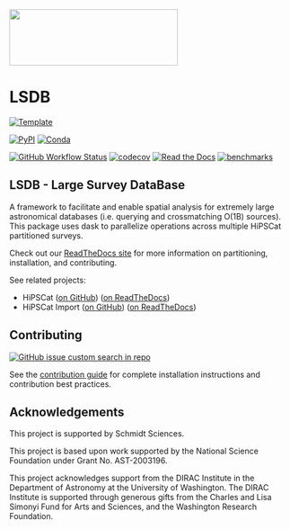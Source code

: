 <img src="https://github.com/astronomy-commons/lsdb.io/blob/main/assets/img/lincc-logo.png?raw=true" width="300" height="100">


# LSDB

[![Template](https://img.shields.io/badge/Template-LINCC%20Frameworks%20Python%20Project%20Template-brightgreen)](https://lincc-ppt.readthedocs.io/en/stable/)

[![PyPI](https://img.shields.io/pypi/v/lsdb?color=blue&logo=pypi&logoColor=white)](https://pypi.org/project/lsdb/)
[![Conda](https://img.shields.io/conda/vn/conda-forge/lsdb.svg?color=blue&logo=condaforge&logoColor=white)](https://anaconda.org/conda-forge/lsdb) 

[![GitHub Workflow Status](https://img.shields.io/github/actions/workflow/status/astronomy-commons/lsdb/smoke-test.yml)](https://github.com/astronomy-commons/lsdb/actions/workflows/smoke-test.yml)
[![codecov](https://codecov.io/gh/astronomy-commons/lsdb/branch/main/graph/badge.svg)](https://codecov.io/gh/astronomy-commons/lsdb)
[![Read the Docs](https://img.shields.io/readthedocs/lsdb)](https://lsdb.readthedocs.io/)
[![benchmarks](https://img.shields.io/github/actions/workflow/status/astronomy-commons/lsdb/asv-main.yml?label=benchmarks)](https://astronomy-commons.github.io/lsdb/)

## LSDB - Large Survey DataBase

A framework to facilitate and enable spatial analysis for extremely large astronomical databases 
(i.e. querying and crossmatching O(1B) sources). This package uses dask to parallelize operations across
multiple HiPSCat partitioned surveys.

Check out our [ReadTheDocs site](https://lsdb.readthedocs.io/en/stable/)
for more information on partitioning, installation, and contributing.

See related projects:

* HiPSCat ([on GitHub](https://github.com/astronomy-commons/hipscat))
  ([on ReadTheDocs](https://hipscat.readthedocs.io/en/stable/))
* HiPSCat Import ([on GitHub](https://github.com/astronomy-commons/hipscat-import))
  ([on ReadTheDocs](https://hipscat-import.readthedocs.io/en/stable/))

## Contributing

[![GitHub issue custom search in repo](https://img.shields.io/github/issues-search/astronomy-commons/lsdb?color=purple&label=Good%20first%20issues&query=is%3Aopen%20label%3A%22good%20first%20issue%22)](https://github.com/astronomy-commons/lsdb/issues?q=is%3Aissue+is%3Aopen+label%3A%22good+first+issue%22)

See the [contribution guide](https://lsdb.readthedocs.io/en/stable/developer/contributing.html)
for complete installation instructions and contribution best practices.

## Acknowledgements

This project is supported by Schmidt Sciences.

This project is based upon work supported by the National Science Foundation
under Grant No. AST-2003196.

This project acknowledges support from the DIRAC Institute in the Department of 
Astronomy at the University of Washington. The DIRAC Institute is supported 
through generous gifts from the Charles and Lisa Simonyi Fund for Arts and 
Sciences, and the Washington Research Foundation.
